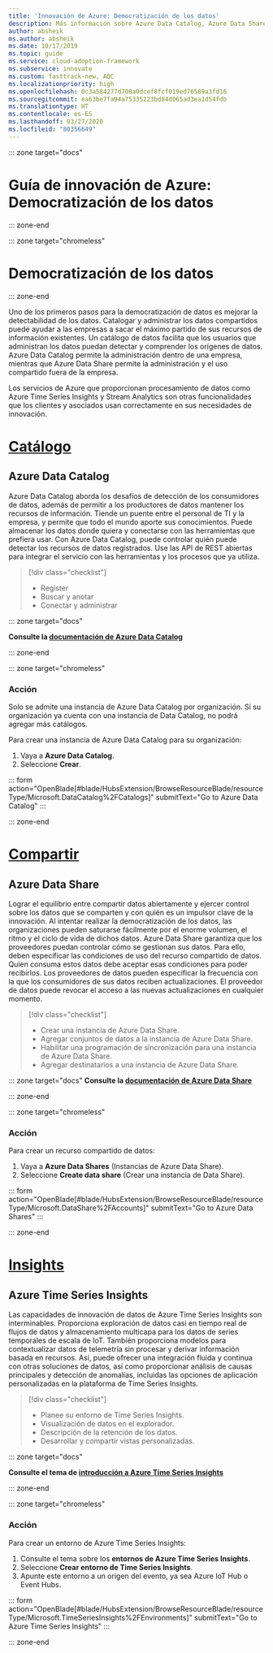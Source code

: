 ```yaml
---
title: 'Innovación de Azure: Democratización de los datos'
description: Más información sobre Azure Data Catalog, Azure Data Share y otras herramientas que mejoran la detección y comprensión de los datos.
author: absheik
ms.author: absheik
ms.date: 10/17/2019
ms.topic: guide
ms.service: cloud-adoption-framework
ms.subservice: innovate
ms.custom: fasttrack-new, AQC
ms.localizationpriority: high
ms.openlocfilehash: 0c3a584277d708a0dcef8fcf019ed76589a3fd16
ms.sourcegitcommit: ea63be7fa94a75335223bd84d065ad3ea1d54fdb
ms.translationtype: HT
ms.contentlocale: es-ES
ms.lasthandoff: 03/27/2020
ms.locfileid: "80356649"
---
```

::: zone target="docs"

# <a name="azure-innovation-guide-democratize-data"></a>Guía de innovación de Azure: Democratización de los datos

::: zone-end

::: zone target="chromeless"

# <a name="democratize-data"></a>Democratización de los datos

::: zone-end

Uno de los primeros pasos para la democratización de datos es mejorar la detectabilidad de los datos. Catalogar y administrar los datos compartidos puede ayudar a las empresas a sacar el máximo partido de sus recursos de información existentes. Un catálogo de datos facilita que los usuarios que administran los datos puedan detectar y comprender los orígenes de datos. Azure Data Catalog permite la administración dentro de una empresa, mientras que Azure Data Share permite la administración y el uso compartido fuera de la empresa.

Los servicios de Azure que proporcionan procesamiento de datos como Azure Time Series Insights y Stream Analytics son otras funcionalidades que los clientes y asociados usan correctamente en sus necesidades de innovación.

# <a name="catalog"></a>[Catálogo](#tab/Catalog)

## <a name="azure-data-catalog"></a>Azure Data Catalog

Azure Data Catalog aborda los desafíos de detección de los consumidores de datos, además de permitir a los productores de datos mantener los recursos de información. Tiende un puente entre el personal de TI y la empresa, y permite que todo el mundo aporte sus conocimientos. Puede almacenar los datos donde quiera y conectarse con las herramientas que prefiera usar. Con Azure Data Catalog, puede controlar quién puede detectar los recursos de datos registrados. Use las API de REST abiertas para integrar el servicio con las herramientas y los procesos que ya utiliza.

> [!div class="checklist"]
>
> - Register
> - Buscar y anotar
> - Conectar y administrar

::: zone target="docs"

**Consulte la [documentación de Azure Data Catalog](https://docs.microsoft.com/azure/data-catalog)**

::: zone-end

::: zone target="chromeless"

### <a name="action"></a>Acción

Solo se admite una instancia de Azure Data Catalog por organización. Si su organización ya cuenta con una instancia de Data Catalog, no podrá agregar más catálogos.

Para crear una instancia de Azure Data Catalog para su organización:

1. Vaya a **Azure Data Catalog**.
2. Seleccione **Crear**.

<!-- markdownlint-disable DOCSMD001 -->

::: form action="OpenBlade[#blade/HubsExtension/BrowseResourceBlade/resourceType/Microsoft.DataCatalog%2FCatalogs]" submitText="Go to Azure Data Catalog" :::

<!-- markdownlint-enable DOCSMD001 -->

::: zone-end

# <a name="share"></a>[Compartir](#tab/Share)

## <a name="azure-data-share"></a>Azure Data Share

Lograr el equilibrio entre compartir datos abiertamente y ejercer control sobre los datos que se comparten y con quién es un impulsor clave de la innovación. Al intentar realizar la democratización de los datos, las organizaciones pueden saturarse fácilmente por el enorme volumen, el ritmo y el ciclo de vida de dichos datos. Azure Data Share garantiza que los proveedores puedan controlar cómo se gestionan sus datos. Para ello, deben especificar las condiciones de uso del recurso compartido de datos. Quien consuma estos datos debe aceptar esas condiciones para poder recibirlos. Los proveedores de datos pueden especificar la frecuencia con la que los consumidores de sus datos reciben actualizaciones. El proveedor de datos puede revocar el acceso a las nuevas actualizaciones en cualquier momento.

> [!div class="checklist"]
>
> - Crear una instancia de Azure Data Share.
> - Agregar conjuntos de datos a la instancia de Azure Data Share.
> - Habilitar una programación de sincronización para una instancia de Azure Data Share.
> - Agregar destinatarios a una instancia de Azure Data Share.

::: zone target="docs"
**Consulte la [documentación de Azure Data Share](https://docs.microsoft.com/azure/data-share)**

::: zone-end

::: zone target="chromeless"

<!-- markdownlint-disable MD024 -->

### <a name="action"></a>Acción

Para crear un recurso compartido de datos:

1. Vaya a **Azure Data Shares** (Instancias de Azure Data Share).
2. Seleccione **Create data share** (Crear una instancia de Data Share).

<!-- markdownlint-disable DOCSMD001 -->

::: form action="OpenBlade[#blade/HubsExtension/BrowseResourceBlade/resourceType/Microsoft.DataShare%2FAccounts]" submitText="Go to Azure Data Shares" :::

<!-- markdownlint-enable DOCSMD001 -->

::: zone-end

# <a name="insights"></a>[Insights](#tab/Insights)

## <a name="azure-time-series-insights"></a>Azure Time Series Insights

Las capacidades de innovación de datos de Azure Time Series Insights son interminables. Proporciona exploración de datos casi en tiempo real de flujos de datos y almacenamiento multicapa para los datos de series temporales de escala de IoT. También proporciona modelos para contextualizar datos de telemetría sin procesar y derivar información basada en recursos. Así, puede ofrecer una integración fluida y continua con otras soluciones de datos, así como proporcionar análisis de causas principales y detección de anomalías, incluidas las opciones de aplicación personalizadas en la plataforma de Time Series Insights.

> [!div class="checklist"]
>
> - Planee su entorno de Time Series Insights.
> - Visualización de datos en el explorador.
> - Descripción de la retención de los datos.
> - Desarrollar y compartir vistas personalizadas.

::: zone target="docs"

**Consulte el tema de [introducción a Azure Time Series Insights](https://docs.microsoft.com/azure/time-series-insights/time-series-insights-update-overview)**

::: zone-end

::: zone target="chromeless"

### <a name="action"></a>Acción

Para crear un entorno de Azure Time Series Insights:

1. Consulte el tema sobre los **entornos de Azure Time Series Insights**.
2. Seleccione **Crear entorno de Time Series Insights**.
3. Apunte este entorno a un origen del evento, ya sea Azure IoT Hub o Event Hubs.

<!-- markdownlint-disable DOCSMD001 -->

::: form action="OpenBlade[#blade/HubsExtension/BrowseResourceBlade/resourceType/Microsoft.TimeSeriesInsights%2FEnvironments]" submitText="Go to Azure Time Series Insights" :::

<!-- markdownlint-enable DOCSMD001 -->

::: zone-end
